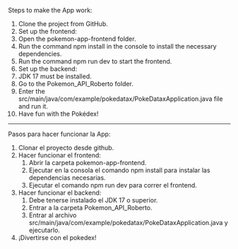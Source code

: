 Steps to make the App work:

1. Clone the project from GitHub.
2. Set up the frontend:
  1. Open the pokemon-app-frontend folder.
  2. Run the command npm install in the console to install the necessary dependencies.
  3. Run the command npm run dev to start the frontend.
3. Set up the backend:
  1. JDK 17 must be installed.
  2. Go to the Pokemon_API_Roberto folder.
  3. Enter the src/main/java/com/example/pokedatax/PokeDataxApplication.java file and run it.
4. Have fun with the Pokédex!
_____________________________________________________________________

Pasos para hacer funcionar la App:
1. Clonar el proyecto desde github.
2. Hacer funcionar el frontend:
     1. Abrir la carpeta pokemon-app-frontend.
     2. Ejecutar en la consola el comando npm install para instalar las dependencias necesarias.
     3. Ejecutar el comando npm run dev para correr el frontend.
3. Hacer funcionar el backend:
     1. Debe tenerse instalado el JDK 17 o superior.
     2. Entrar a la carpeta Pokemon_API_Roberto.
     3. Entrar al archivo src/main/java/com/example/pokedatax/PokeDataxApplication.java y ejecutarlo.
5. ¡Divertirse con el pokedex!
